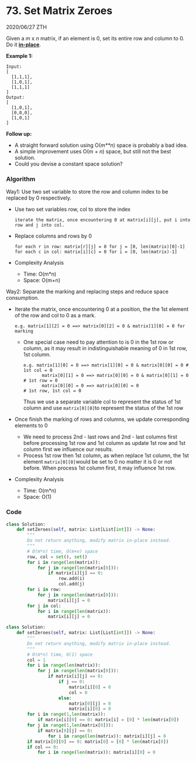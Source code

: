 # 73. Set Matrix Zeroes

2020/06/27 ZTH

Given a *m* x *n* matrix, if an element is 0, set its entire row and column to 0. Do it [**in-place**](https://en.wikipedia.org/wiki/In-place_algorithm).

**Example 1:**

```
Input: 
[
  [1,1,1],
  [1,0,1],
  [1,1,1]
]
Output: 
[
  [1,0,1],
  [0,0,0],
  [1,0,1]
]
```

**Follow up:**

- A straight forward solution using O(*m**n*) space is probably a bad idea.
- A simple improvement uses O(*m* + *n*) space, but still not the best solution.
- Could you devise a constant space solution?



### Algorithm

Way1: Use two set variable to store the row and column index to be replaced by 0 respectively.

* Use two set variables row, col to store the index

  ```
  iterate the matrix, once encountering 0 at matrix[i][j], put i into row and j into col.
  ```

* Replace columns and rows by 0

  ```
  for each r in row: matrix[r][j] = 0 for j = [0, len(matrix)[0]-1]
  for each c in col: matrix[i][c] = 0 for i = [0, len(matrix)-1]
  ```

* Complexity Analysis

  * Time: O(m*n)
  * Space: O(m+n)

Way2: Separate the marking and replacing steps and reduce space consumption.

* Iterate the matrix, once encountering 0 at a position, the the 1st element of the row and col to 0 as a mark.

  ```
  e.g. matrix[1][2] = 0 ==> matrix[0][2] = 0 & matrix[1][0] = 0 for marking
  ```

  * One special case need to pay attention to is 0 in the 1st row or column, as it may result in indistinguishable meaning of 0 in 1st row, 1st column.

    ```
    e.g. matrix[1][0] = 0 ==> matrix[1][0] = 0 & matrix[0][0] = 0 # 1st col = 0
    	   matrix[0][1] = 0 ==> matrix[0][0] = 0 & matrix[0][1] = 0 # 1st row = 0
    	   matrix[0][0] = 0 ==> matrix[0][0] = 0										# 1st row, 1st col = 0
    ```

    Thus we use a separate variable col to represent the status of 1st column and use `matrix[0][0]`to represent the status of the 1st row

* Once finish the marking of rows and columns, we update corresponding elements to 0

  * We need to process 2nd - last rows and 2nd - last columns first before processing 1st row and 1st column as update 1st row and 1st column first we influence our results.
  * Process 1st row then 1st column, as when replace 1st column, the 1st element `matrix[0][0]`would be set to 0 no matter it is 0 or not before. When process 1st column first, it may influence 1st row.

* Complexity Analysis

  * Time: O(m*n)
  * Space: O(1)



### Code

```python
class Solution:
    def setZeroes(self, matrix: List[List[int]]) -> None:
        """
        Do not return anything, modify matrix in-place instead.
        """
        # O(m*n) time, O(m+n) space
        row, col = set(), set()
        for i in range(len(matrix)):
            for j in range(len(matrix[0])):
                if matrix[i][j] == 0: 
                    row.add(i)
                    col.add(j)
        for i in row:
            for j in range(len(matrix[0])):
                matrix[i][j] = 0
        for j in col:
            for i in range(len(matrix)):
                matrix[i][j] = 0
```

```python
class Solution:
    def setZeroes(self, matrix: List[List[int]]) -> None:
        """
        Do not return anything, modify matrix in-place instead.
        """
        # O(m*n) time, O(1) space
        col = 1
        for i in range(len(matrix)):
            for j in range(len(matrix[0])):
                if matrix[i][j] == 0:
                    if j == 0:
                        matrix[i][0] = 0
                        col = 0
                    else:
                        matrix[0][j] = 0
                        matrix[i][0] = 0
        for i in range(1,len(matrix)):
            if matrix[i][0] == 0: matrix[i] = [0] * len(matrix[0])
        for j in range(1,len(matrix[0])):
            if matrix[0][j] == 0:
                for i in range(len(matrix)): matrix[i][j] = 0
        if matrix[0][0] == 0: matrix[0] = [0] * len(matrix[0])
        if col == 0:
            for i in range(len(matrix)): matrix[i][0] = 0
```

